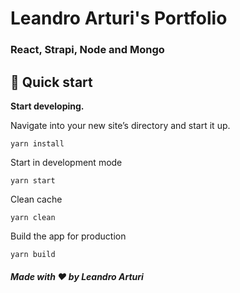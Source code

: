 # Leandro Arturi's Portfolio

### React, Strapi, Node and Mongo

## 🚀 Quick start

**Start developing.**

Navigate into your new site’s directory and start it up.

```shell
yarn install
```

Start in development mode

```shell
yarn start
```

Clean cache

```shell
yarn clean
```

Build the app for production

```shell
yarn build
```

##### Made with ❤️ by Leandro Arturi
